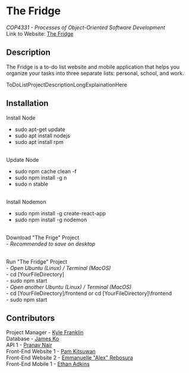 # The Fridge
*COP4331 - Processes of Object-Oriented Software Development*
<br> Link to Website: [The Fridge](ToDoListLinkHere)

## Description
The Fridge is a to-do list website and mobile application that helps you organize your tasks into three separate lists: personal, school, and work.

ToDoListProjectDescriptionLongExplainationHere

## Installation
Install Node
- sudo apt-get update
- sudo apt install nodejs
- sudo apt install rpm

<br> Update Node
- sudo npm cache clean -f
- sudo npm install -g n
- sudo n stable

<br> Install Nodemon
- sudo npm install -g create-react-app
- sudo npm install -g nodemon

<br> Download "The Frige" Project
<br> - *Recommended to save on desktop*

<br> Run "The Fridge" Project
<br> - *Open Ubuntu (Linux) / Terminal (MacOS)*
<br> - cd [YourFileDirectory]
<br> - sudo npm start
<br> - *Open another Ubuntu (Linux) / Terminal (MacOS)*
<br> - cd [YourFileDirectory]/frontend or cd [YourFileDirectory]\frontend
<br> - sudo npm start

## Contributors
Project Manager - [Kyle Franklin](https://github.com/KyleFranklin)
<br> Database - [James Ko](https://github.com/JamesKo51)
<br> API 1 - [Pranav Nair](https://github.com/pranavjnair123)
<br> Front-End Website 1 - [Pam Kitsuwan](https://github.com/sspamss)
<br> Front-End Website 2 - [Emmanuelle "Alex" Rebosura](https://github.com/justarandomidiot1)
<br> Front-End Mobile 1 - [Ethan Adkins](https://github.com/EthanAdkins)